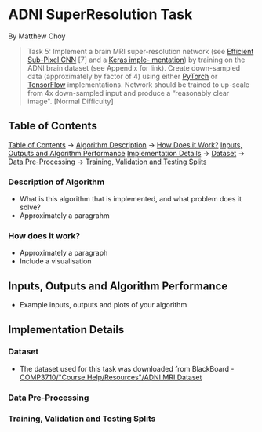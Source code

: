 # ADNI SuperResolution Task
By Matthew Choy

> Task 5: Implement a brain MRI super-resolution network (see [Efficient Sub-Pixel CNN](https://keras.io/examples/vision/super_resolution_sub_pixel/) [7] and a [Keras imple-
mentation](https://keras.io/examples/vision/super_resolution_sub_pixel/)) by training on the ADNI brain dataset (see Appendix for link). Create down-sampled data
(approximately by factor of 4) using either [PyTorch](https://pytorch.org/vision/stable/generated/torchvision.transforms.functional.resize.html#torchvision.transforms.functional.resize) or [TensorFlow](https://www.tensorflow.org/api_docs/python/tf/image/resize) implementations. Network should
be trained to up-scale from 4x down-sampled input and produce a “reasonably clear image". [Normal
Difficulty]

## Table of Contents
[Table of Contents](#table-of-contents)
→ [Algorithm Description](#description-of-algorithm)
→ [How Does it Work?](#how-does-it-work)
[Inputs, Outputs and Algorithm Performance](#inputs-outputs-and-algorithm-performance)
[Implementation Details](#implementation-details)
→ [Dataset](#dataset)
→ [Data Pre-Processing](#data-pre-processing)
→ [Training, Validation and Testing Splits](#training-validation-and-testing-splits)
### Description of Algorithm
- What is this algorithm that is implemented, and what problem does it solve?
- Approximately a paragrahm

### How does it work?
- Approximately a paragraph
- Include a visualisation

## Inputs, Outputs and Algorithm Performance
- Example inputs, outputs and plots of your algorithm

## Implementation Details
### Dataset 
- The dataset used for this task was downloaded from BlackBoard - [COMP3710/"Course Help/Resources"/ADNI MRI Dataset](https://cloudstor.aarnet.edu.au/plus/s/L6bbssKhUoUdTSI)
### Data Pre-Processing

### Training, Validation and Testing Splits